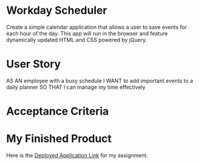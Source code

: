# Workday Scheduler 

Create a simple calendar application that allows a user to save events for each hour of the day. This app will run in the browser and feature dynamically updated HTML and CSS powered by jQuery.

# User Story 
AS AN employee with a busy schedule
I WANT to add important events to a daily planner
SO THAT I can manage my time effectively

 
# Acceptance Criteria 





# My Finished Product
Here is the [Deployed Application Link](https://dgib21.github.io/workDayScheduler/) for my assignment. 



